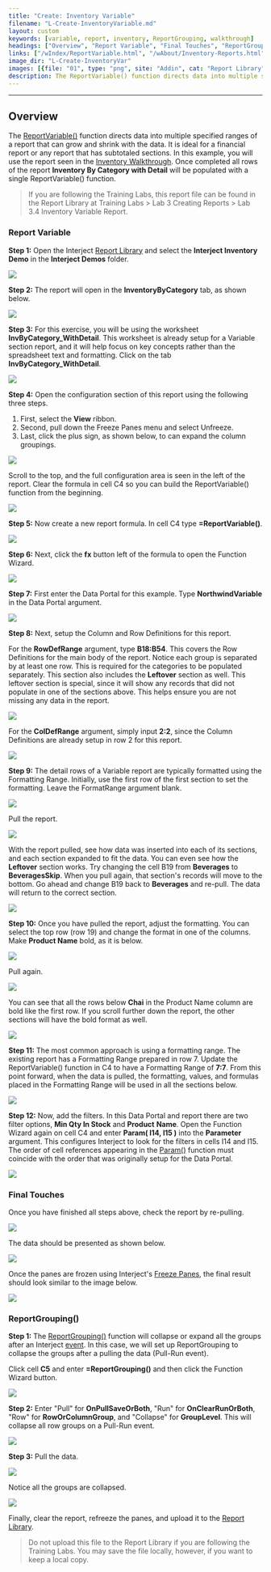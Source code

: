 ```yaml
---
title: "Create: Inventory Variable"
filename: "L-Create-InventoryVariable.md"
layout: custom
keywords: [variable, report, inventory, ReportGrouping, walkthrough]
headings: ["Overview", "Report Variable", "Final Touches", "ReportGrouping()"]
links: ["/wIndex/ReportVariable.html", "/wAbout/Inventory-Reports.html", "/wAbout/Report-Library-Basics.html", "/wIndex/Param.html", "/wIndex/QuickTools-Panes.html", "/wIndex/ReportGrouping.html", "/wIndex/Event-Functions-Landing.html", "/wAbout/ReportLibraryLinks.html"]
image_dir: "L-Create-InventoryVar"
images: [{file: "01", type: "png", site: "Addin", cat: "Report Library", sub: "", report: "Interject Inventory Demo", ribbon: "Simple", config: ""},{file: "02", type: "png", site: "Addin", cat: "Report", sub: "", report: "Inventory By Category", ribbon: "", config: ""},{file: "03", type: "png", site: "Addin", cat: "Report", sub: "", report: "Inventory By Category", ribbon: "", config: ""},{file: "04", type: "png", site: "Excel", cat: "Freeze Panes", sub: "", report: "Inventory By Category", ribbon: "", config: ""},{file: "05", type: "png", site: "Addin", cat: "Report", sub: "", report: "Inventory By Category", ribbon: "", config: "Yes"},{file: "06", type: "png", site: "Addin", cat: "Report", sub: "", report: "Inventory By Category", ribbon: "", config: "Yes"},{file: "07", type: "png", site: "Excel", cat: "Function Wizard", sub: "", report: "Inventory By Category", ribbon: "", config: "Yes"},{file: "08", type: "png", site: "Excel", cat: "Function Wizard", sub: "", report: "Inventory By Category", ribbon: "", config: "Yes"},{file: "09", type: "png", site: "Excel", cat: "Function Wizard", sub: "", report: "Inventory By Category", ribbon: "", config: "Yes"},{file: "10", type: "png", site: "Excel", cat: "Function Wizard", sub: "", report: "Inventory By Category", ribbon: "", config: "Yes"},{file: "11", type: "png", site: "Excel", cat: "Function Wizard", sub: "", report: "Inventory By Category", ribbon: "", config: "Yes"},{file: "12", type: "png", site: "Addin", cat: "Pull Data", sub: "", report: "Inventory By Category", ribbon: "Simple", config: "Yes"},{file: "13", type: "png", site: "Addin", cat: "Report", sub: "", report: "Inventory By Category", ribbon: "", config: "Yes"},{file: "14", type: "png", site: "Addin", cat: "Report", sub: "", report: "Inventory By Category", ribbon: "", config: ""},{file: "15", type: "png", site: "Addin", cat: "Pull Data", sub: "", report: "Inventory By Category", ribbon: "Simple", config: "Yes"},{file: "16", type: "png", site: "Addin", cat: "Report", sub: "", report: "Inventory By Category", ribbon: "", config: "Yes"},{file: "17", type: "png", site: "Excel", cat: "Function Wizard", sub: "", report: "Inventory By Category", ribbon: "", config: "Yes"},{file: "18", type: "png", site: "Excel", cat: "Function Wizard", sub: "", report: "Inventory By Category", ribbon: "", config: "Yes"},{file: "19", type: "png", site: "Addin", cat: "Pull Data", sub: "", report: "Inventory By Category", ribbon: "Simple", config: "Yes"},{file: "20", type: "png", site: "Addin", cat: "Report", sub: "", report: "Inventory By Category", ribbon: "", config: "Yes"},{file: "21", type: "png", site: "Addin", cat: "Report", sub: "", report: "Inventory By Category", ribbon: "", config: ""},{file: "ReportGroupingEntry", type: "png", site: "Addin", cat: "Report", sub: "", report: "Inventory By Category", ribbon: "", config: "Yes"},{file: "ReportGroupingEntered", type: "png", site: "Excel", cat: "Function Wizard", sub: "", report: "Inventory By Category", ribbon: "", config: "Yes"},{file: "ReportGroupingPull", type: "png", site: "Addin", cat: "Pull Data", sub: "", report: "Inventory By Category", ribbon: "Simple", config: "Yes"},{file: "ReportGroupingRowsCollapsed", type: "png", site: "Addin", cat: "Report", sub: "", report: "Inventory By Category", ribbon: "", config: "Yes"}]
description: The ReportVariable() function directs data into multiple specified ranges of a report that can grow and shrink with the data. It is ideal for a financial report or any report that has subtotaled sections.In this example, you will use the report seen in the Inventory Walkthrough. Once completed all rows of the report Inventory By Category with Detail will be populated with a single ReportVariable() function.
---
```

* * *

## Overview

The [ReportVariable()](/wIndex/ReportVariable.html) function directs data into multiple specified ranges of a report that can grow and shrink with the data. It is ideal for a financial report or any report that has subtotaled sections.  In this example, you will use the report seen in the [Inventory Walkthrough](/wAbout/Inventory-Reports.html). Once completed all rows of the report **Inventory By Category with Detail** will be populated with a single ReportVariable() function.

<blockquote class=lab_info>
  If you are following the Training Labs, this report file can be found in the Report Library at Training Labs > Lab 3 Creating Reports > Lab 3.4 Inventory Variable Report.
</blockquote>

### Report Variable

**Step 1:** Open the Interject [Report Library](/wAbout/Report-Library-Basics.html) and select the **Interject Inventory Demo** in the **Interject Demos** folder.

![](/images/L-Create-InventoryVar/01.png)
<br>

**Step 2:** The report will open in the **InventoryByCategory** tab, as shown below.

![](/images/L-Create-InventoryVar/02.png)
<br>

**Step 3:** For this exercise, you will be using the worksheet **InvByCategory_WithDetail**. This worksheet is already setup for a Variable section report, and it will help focus on key concepts rather than the spreadsheet text and formatting. Click on the tab  **InvByCategory_WithDetail**.

![](/images/L-Create-InventoryVar/03.png)
<br>

**Step 4:** Open the configuration section of this report using the following three steps.

1. First, select the **View** ribbon.
2. Second, pull down the Freeze Panes menu and select Unfreeze.
3. Last, click the plus sign, as shown below, to can expand the column groupings.

![](/images/L-Create-InventoryVar/04.png)
<br>

Scroll to the top, and  the full configuration area is seen  in the left of the report. Clear the formula in cell C4 so you can build the ReportVariable() function from the beginning.

![](/images/L-Create-InventoryVar/05.png)
<br>

**Step 5:** Now create a new report formula. In cell C4 type **=ReportVariable()**.

![](/images/L-Create-InventoryVar/06.png)
<br>

**Step 6:** Next, click the **fx** button left of the formula to open the Function Wizard.

![](/images/L-Create-InventoryVar/07.png)
<br>

**Step 7:** First enter the Data Portal for this example. Type  **NorthwindVariable** in the Data Portal argument.

![](/images/L-Create-InventoryVar/08.png)
<br>

**Step 8:** Next, setup the Column and Row Definitions for this report.

For the **RowDefRange** argument, type **B18:B54**. This covers the Row Definitions for the main body of the report. Notice each group is separated by at least one row. This is required for the categories to be populated separately. This section also includes the **Leftover** section as well. This leftover section is special, since it will show any records that did not populate in one of the sections above. This helps ensure you are not missing any data in the report.

![](/images/L-Create-InventoryVar/09.png)
<br>

For the **ColDefRange** argument, simply input **2:2**, since the Column Definitions are already setup in row 2 for this report.

![](/images/L-Create-InventoryVar/10.png)
<br>

**Step 9:** The detail rows of a Variable report are typically formatted using the Formatting Range. Initially, use the first row of the first section to set the formatting. Leave the FormatRange argument blank.

![](/images/L-Create-InventoryVar/11.png)
<br>

Pull the report.

![](/images/L-Create-InventoryVar/12.png)
<br>

With the report pulled, see how data was inserted into each of its sections, and each section expanded to fit the data. You can even see how the **Leftover** section works. Try changing the cell B19 from **Beverages** to **BeveragesSkip**. When you pull again, that section's records will move to the bottom. Go ahead and change B19 back to **Beverages** and re-pull. The data will return to the correct section.

![](/images/L-Create-InventoryVar/13.png)
<br>

**Step 10:** Once you have pulled the report, adjust the formatting. You can select the top row (row 19) and change the format in one of the columns. Make **Product Name** bold, as it is below.

![](/images/L-Create-InventoryVar/14.png)
<br>

Pull again.

![](/images/L-Create-InventoryVar/15.png)
<br>

You can see that all the rows below **Chai** in the Product Name column are bold like the first row. If you scroll further down the report, the other sections will have the bold format as well.

![](/images/L-Create-InventoryVar/16.png)
<br>

**Step 11:** The most common approach is using a formatting range. The existing report has a Formatting Range prepared in row 7. Update the ReportVariable() function in C4 to have a Formatting Range of **7:7**. From this point forward,  when the data is pulled,  the formatting, values, and formulas placed in the Formatting Range will be used in all the sections below.

![](/images/L-Create-InventoryVar/17.png)
<br>

**Step 12:** Now, add the filters.  In this Data Portal and report there are two filter options, **Min Qty In Stock** and **Product** **Name**. Open the Function Wizard again on cell C4 and enter  **Param( I14,  I15  )** into the  **Parameter** argument. This configures Interject to look for the filters in cells I14 and I15. The order of cell references appearing in the [Param()](/wIndex/Param.html) function must coincide with the order that was originally setup for the Data Portal.

![](/images/L-Create-InventoryVar/18.png)
<br>

### Final Touches

Once you have finished all steps above, check the report by re-pulling.

![](/images/L-Create-InventoryVar/19.png)
<br>

The data should be presented as shown below.

![](/images/L-Create-InventoryVar/20.png)
<br>

Once the panes are frozen using Interject's [Freeze Panes](/wIndex/QuickTools-Panes.html), the final result should look similar to the image below.

![](/images/L-Create-InventoryVar/21.png)
<br>

### ReportGrouping()

**Step 1:** The [ReportGrouping()](/wIndex/ReportGrouping.html) function will collapse or expand all the groups after an Interject [event](/wIndex/Event-Functions-Landing.html). In this case, we will set up ReportGrouping to collapse the groups after a pulling the data (Pull-Run event).

Click cell **C5** and enter **=ReportGrouping()** and then click the Function Wizard button.

![](/images/L-Create-InventoryVar/ReportGroupingEntry.png)
<br>

**Step 2:** Enter "Pull" for **OnPullSaveOrBoth**, "Run" for **OnClearRunOrBoth**, "Row" for **RowOrColumnGroup**, and "Collapse" for **GroupLevel**. This will collapse all row groups on a Pull-Run event.

![](/images/L-Create-InventoryVar/ReportGroupingEntered.png)
<br>

**Step 3:** Pull the data.

![](/images/L-Create-InventoryVar/ReportGroupingPull.png)
<br>

Notice all the groups are collapsed.

![](/images/L-Create-InventoryVar/ReportGroupingRowsCollapsed.png)
<br>

Finally, clear the report, refreeze the panes, and upload it to the [Report Library](/wAbout/ReportLibraryLinks.html).

<blockquote class=lab_info>
  Do not upload this file to the Report Library if you are following the Training Labs. You may save the file locally, however, if you want to keep a local copy.
</blockquote>
